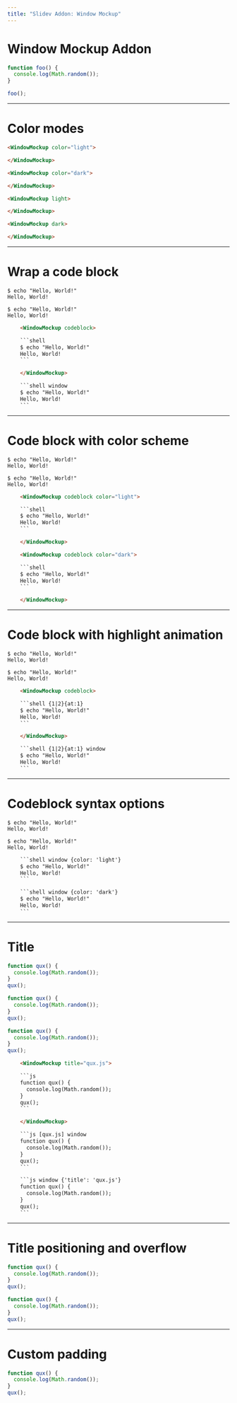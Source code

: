 ```yaml
---
title: "Slidev Addon: Window Mockup"
---
```


# Window Mockup Addon

<WindowMockup>

```js
function foo() {
  console.log(Math.random());
}

foo();
```

</WindowMockup>

---

# Color modes

<div grid="~ cols-2" gap-4>

<WindowMockup color="light">

</WindowMockup>

<WindowMockup color="dark">

</WindowMockup>

```html
<WindowMockup color="light">

</WindowMockup>
```

```html
<WindowMockup color="dark">

</WindowMockup>
```

<WindowMockup light>

</WindowMockup>

<WindowMockup dark>

</WindowMockup>

```html
<WindowMockup light>

</WindowMockup>
```

```html
<WindowMockup dark>

</WindowMockup>
```

</div>

---

# Wrap a code block

<div grid="~ cols-2" gap-4>

<WindowMockup codeblock>

```shell
$ echo "Hello, World!"
Hello, World!
```

</WindowMockup>

```shell window
$ echo "Hello, World!"
Hello, World!
```

```html
    <WindowMockup codeblock>

    ```shell
    $ echo "Hello, World!"
    Hello, World!
    ```

    </WindowMockup>
```

```html
    ```shell window
    $ echo "Hello, World!"
    Hello, World!
    ```
```

</div>

---

# Code block with color scheme

<div grid="~ cols-2" gap-4>

<WindowMockup codeblock color="light">

```shell
$ echo "Hello, World!"
Hello, World!
```

</WindowMockup>

<WindowMockup codeblock color="dark">

```shell
$ echo "Hello, World!"
Hello, World!
```

</WindowMockup>

```html
    <WindowMockup codeblock color="light">

    ```shell
    $ echo "Hello, World!"
    Hello, World!
    ```

    </WindowMockup>
```

```html
    <WindowMockup codeblock color="dark">

    ```shell
    $ echo "Hello, World!"
    Hello, World!
    ```

    </WindowMockup>
```


</div>

---

# Code block with highlight animation

<div grid="~ cols-2" gap-4>

<WindowMockup codeblock>

```shell {1|2}{at:1}
$ echo "Hello, World!"
Hello, World!
```

</WindowMockup>

```shell {1|2}{at:1} window
$ echo "Hello, World!"
Hello, World!
```

```html
    <WindowMockup codeblock>

    ```shell {1|2}{at:1}
    $ echo "Hello, World!"
    Hello, World!
    ```

    </WindowMockup>
```

```html
    ```shell {1|2}{at:1} window
    $ echo "Hello, World!"
    Hello, World!
    ```
```

</div>

---

# Codeblock syntax options

<div grid="~ cols-2" gap-4>

```shell window {color: 'light'}
$ echo "Hello, World!"
Hello, World!
```

```shell window {color: 'dark'}
$ echo "Hello, World!"
Hello, World!
```

```html
    ```shell window {color: 'light'}
    $ echo "Hello, World!"
    Hello, World!
    ```
```

```html
    ```shell window {color: 'dark'}
    $ echo "Hello, World!"
    Hello, World!
    ```
```

</div>

---

# Title

<div grid="~ cols-3" gap-4>

<WindowMockup title="qux.js">

```js
function qux() {
  console.log(Math.random());
}
qux();
```

</WindowMockup>

```js [qux.js] window
function qux() {
  console.log(Math.random());
}
qux();
```

```js window {'title': 'qux.js'}
function qux() {
  console.log(Math.random());
}
qux();
```

```html
    <WindowMockup title="qux.js">

    ```js
    function qux() {
      console.log(Math.random());
    }
    qux();
    ```

    </WindowMockup>
```

```html
    ```js [qux.js] window
    function qux() {
      console.log(Math.random());
    }
    qux();
    ```
```

```html
    ```js window {'title': 'qux.js'}
    function qux() {
      console.log(Math.random());
    }
    qux();
    ```
```

</div>

---

# Title positioning and overflow

<div grid="~ cols-2" gap-4>

<WindowMockup title="Centered">

```js
function qux() {
  console.log(Math.random());
}
qux();
```

</WindowMockup>

<WindowMockup title="Looooooooooooooooooooooooooooooooooooooooooooooooooooooooong title">

```js
function qux() {
  console.log(Math.random());
}
qux();
```

</WindowMockup>

</div>

---

# Custom padding

<WindowMockup padding="2rem">

```js
function qux() {
  console.log(Math.random());
}
qux();
```

</WindowMockup>
